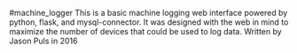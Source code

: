 #machine_logger
This is a basic machine logging web interface powered by python, flask, and mysql-connector.  It was designed with the web in mind to maximize the number of devices that could be used to log data.
Written by Jason Puls in 2016